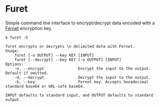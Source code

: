 # Furet

Simple command line interface to encrypt/decrypt data encoded with a
[Fernet](https://github.com/fernet/spec/) encryption key.


```
$ furet -h

furet encrypts or decrypts \n delimited data with Fernet.
Usage: 
    furet [-o OUTPUT] --key KEY [INPUT]
    furet [--decrypt] --key KEY [-o OUTPUT] [INPUT]
Options:
    -e, --encrypt               Encrypt the input to the output. Default if omitted.
    -d, --decrypt               Decrypt the input to the output.
    -k, --key                   Fernet key. Accepts hexadecimal standard base64 or URL-safe base64.

INPUT defaults to standard input, and OUTPUT defaults to standard output.
```

